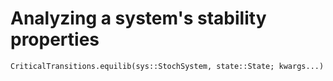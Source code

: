 # Analyzing a system's stability properties

```@docs
CriticalTransitions.equilib(sys::StochSystem, state::State; kwargs...)
```